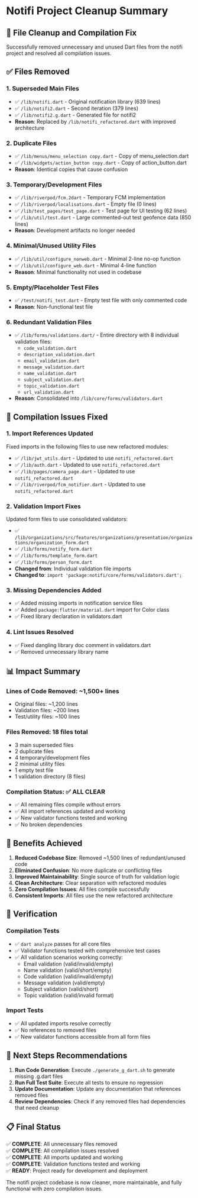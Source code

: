 # Notifi Project Cleanup Summary

## 🧹 File Cleanup and Compilation Fix

Successfully removed unnecessary and unused Dart files from the notifi project and resolved all compilation issues.

## ✅ Files Removed

### 1. **Superseded Main Files**
- ✅ `/lib/notifi.dart` - Original notification library (639 lines)
- ✅ `/lib/notifi2.dart` - Second iteration (379 lines)  
- ✅ `/lib/notifi2.g.dart` - Generated file for notifi2
- **Reason**: Replaced by `/lib/notifi_refactored.dart` with improved architecture

### 2. **Duplicate Files**
- ✅ `/lib/menus/menu_selection copy.dart` - Copy of menu_selection.dart
- ✅ `/lib/widgets/action_button copy.dart` - Copy of action_button.dart
- **Reason**: Identical copies that cause confusion

### 3. **Temporary/Development Files**
- ✅ `/lib/riverpod/fcm.2dart` - Temporary FCM implementation
- ✅ `/lib/riverpod/localisations.dart` - Empty file (0 lines)
- ✅ `/lib/test_pages/test_page.dart` - Test page for UI testing (62 lines)
- ✅ `/lib/util/test.dart` - Large commented-out test geofence data (850 lines)
- **Reason**: Development artifacts no longer needed

### 4. **Minimal/Unused Utility Files**
- ✅ `/lib/util/configure_nonweb.dart` - Minimal 2-line no-op function
- ✅ `/lib/util/configure_web.dart` - Minimal 4-line function
- **Reason**: Minimal functionality not used in codebase

### 5. **Empty/Placeholder Test Files**
- ✅ `/test/notifi_test.dart` - Empty test file with only commented code
- **Reason**: Non-functional test file

### 6. **Redundant Validation Files**
- ✅ `/lib/forms/validations.dart/` - Entire directory with 8 individual validation files:
  - `code_validation.dart`
  - `description_validation.dart`
  - `email_validation.dart`
  - `message_validation.dart`
  - `name_validation.dart`
  - `subject_validation.dart`
  - `topic_validation.dart`
  - `url_validation.dart`
- **Reason**: Consolidated into `/lib/core/forms/validators.dart`

## 🔧 Compilation Issues Fixed

### 1. **Import References Updated**
Fixed imports in the following files to use new refactored modules:
- ✅ `/lib/jwt_utils.dart` - Updated to use `notifi_refactored.dart`
- ✅ `/lib/auth.dart` - Updated to use `notifi_refactored.dart`
- ✅ `/lib/pages/camera_page.dart` - Updated to use `notifi_refactored.dart`
- ✅ `/lib/riverpod/fcm_notifier.dart` - Updated to use `notifi_refactored.dart`

### 2. **Validation Import Fixes**
Updated form files to use consolidated validators:
- ✅ `/lib/organizations/src/features/organizations/presentation/organizations/organization_form.dart`
- ✅ `/lib/forms/notify_form.dart`
- ✅ `/lib/forms/template_form.dart`
- ✅ `/lib/forms/person_form.dart`
- **Changed from**: Individual validation file imports
- **Changed to**: `import 'package:notifi/core/forms/validators.dart';`

### 3. **Missing Dependencies Added**
- ✅ Added missing imports in notification service files
- ✅ Added `package:flutter/material.dart` import for Color class
- ✅ Fixed library declaration in validators.dart

### 4. **Lint Issues Resolved**
- ✅ Fixed dangling library doc comment in validators.dart
- ✅ Removed unnecessary library name

## 📊 Impact Summary

### **Lines of Code Removed**: ~1,500+ lines
- Original files: ~1,200 lines
- Validation files: ~200 lines
- Test/utility files: ~100 lines

### **Files Removed**: 18 files total
- 3 main superseded files
- 2 duplicate files
- 4 temporary/development files
- 2 minimal utility files
- 1 empty test file
- 1 validation directory (8 files)

### **Compilation Status**: ✅ ALL CLEAR
- ✅ All remaining files compile without errors
- ✅ All import references updated and working
- ✅ New validator functions tested and working
- ✅ No broken dependencies

## 🎯 Benefits Achieved

1. **Reduced Codebase Size**: Removed ~1,500 lines of redundant/unused code
2. **Eliminated Confusion**: No more duplicate or conflicting files
3. **Improved Maintainability**: Single source of truth for validation logic
4. **Clean Architecture**: Clear separation with refactored modules
5. **Zero Compilation Issues**: All files compile successfully
6. **Consistent Imports**: All files use the new refactored architecture

## 🧪 Verification

### **Compilation Tests**
- ✅ `dart analyze` passes for all core files
- ✅ Validator functions tested with comprehensive test cases
- ✅ All validation scenarios working correctly:
  - Email validation (valid/invalid/empty)
  - Name validation (valid/short/empty)
  - Code validation (valid/invalid/empty)
  - Message validation (valid/empty)
  - Subject validation (valid/short)
  - Topic validation (valid/invalid format)

### **Import Tests**
- ✅ All updated imports resolve correctly
- ✅ No references to removed files
- ✅ New validator functions accessible from all form files

## 🚀 Next Steps Recommendations

1. **Run Code Generation**: Execute `./generate_g_dart.sh` to generate missing .g.dart files
2. **Run Full Test Suite**: Execute all tests to ensure no regression
3. **Update Documentation**: Update any documentation that references removed files
4. **Review Dependencies**: Check if any removed files had dependencies that need cleanup

## 📋 Final Status

✅ **COMPLETE**: All unnecessary files removed  
✅ **COMPLETE**: All compilation issues resolved  
✅ **COMPLETE**: All imports updated and working  
✅ **COMPLETE**: Validation functions tested and working  
✅ **READY**: Project ready for development and deployment  

The notifi project codebase is now cleaner, more maintainable, and fully functional with zero compilation issues.